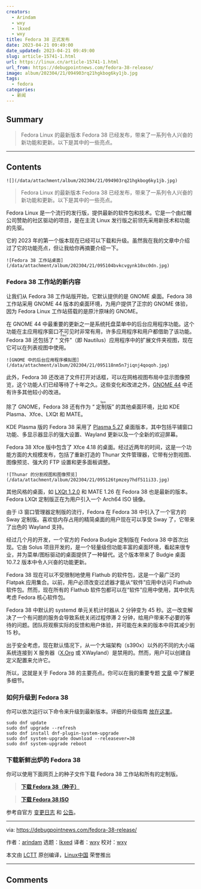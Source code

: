 ```yaml
---
creators:
  - Arindam
  - wxy
  - lkxed
  - wxy
title: Fedora 38 正式发布
date: 2023-04-21 09:49:00
date_updated: 2023-04-21 09:49:00
slug: article-15741-1.html
url: https://linux.cn/article-15741-1.html
url_from: https://debugpointnews.com/fedora-38-release/
image: album/202304/21/094903rq21hgkbog6ky1jb.jpg
tags:
  - fedora
categories:
  - 新闻
---
```


## Summary

> Fedora Linux 的最新版本 Fedora 38 已经发布，带来了一系列令人兴奋的新功能和更新。以下是其中的一些亮点。

***

<!-- more -->

## Contents

`![](/data/attachment/album/202304/21/094903rq21hgkbog6ky1jb.jpg)`

> 
> Fedora Linux 的最新版本 Fedora 38 已经发布，带来了一系列令人兴奋的新功能和更新。以下是其中的一些亮点。
> 
> 
> 

Fedora Linux 是一个流行的发行版，提供最新的软件包和技术。它是一个由红帽公司赞助的社区驱动的项目，是在主流 Linux 发行版之前领先采用新技术和功能的先驱。

它的 2023 年的第一个版本现在已经可以下载和升级。虽然我在我的文章中介绍过了它的功能亮点，但让我给你再摘要介绍一下。

`![Fedora 38 工作站桌面](/data/attachment/album/202304/21/095104bvkcvgynk10xc0dn.jpg)`

### Fedora 38 工作站的新内容

让我们从 Fedora 38 工作站版开始，它默认提供的是 GNOME 桌面。Fedora 38 工作站采用 GNOME 44 版本的桌面环境，为用户提供了正宗的 GNOME 体验，因为 Fedora Linux 工作站搭载的是原汁原味的 GNOME。

在 GNOME 44 中最重要的更新之一是系统托盘菜单中的后台应用程序功能。这个功能在主应用程序窗口不可见时非常有用，许多应用程序和用户都借助了该功能。Fedora 38 还包括了 “<ruby> 文件 <rt>  Files </rt></ruby>”（即 Nautilus）应用程序中的扩展文件夹视图，现在它可以在列表视图中使用。

`![GNOME 中的后台应用程序模拟图](/data/attachment/album/202304/21/095118nm5n7jiqnj4qoqoh.jpg)`

此外，Fedora 38 还改进了文件打开对话框，可以在网格视图布局中显示图像预览，这个功能人们已经等待了十年之久。这些变化和改进之外，[GNOME 44](https://www.debugpoint.com/gnome-44/) 中还有许多其他较小的改进。

除了 GNOME，Fedora 38 还有作为 “<ruby> 定制版 <rt>  Spin </rt></ruby>” 的其他桌面环境，比如 KDE Plasma、Xfce、LXQt 和 MATE。

KDE Plasma 版的 Fedora 38 采用了 [Plasma 5.27](https://www.debugpoint.com/kde-plasma-5-27/) 桌面版本，其中包括平铺窗口功能、多显示器显示的强大设置、Wayland 更新以及一个全新的欢迎屏幕。

Fedora 38 Xfce 版中包含了 Xfce 4.18 的桌面。经过近两年的时间，这是一个功能方面的大规模发布，包括了重新打造的 Thunar 文件管理器，它带有分割视图、图像预览、强大的 FTP 设置和更多面板调整。

`![Thunar 的分割视图和图像预览](/data/attachment/album/202304/21/095126tpmzey7hdf511i33.jpg)`

其他风格的桌面，如 [LXQt 1.2.0](https://www.debugpoint.com/lxqt-1-2-0-features/) 和 MATE 1.26 在 Fedora 38 也是最新的版本。Fedora LXQt 定制版正在为用户引入一个 Arch64 ISO 镜像。

由于 i3 窗口管理器定制版的流行，Fedora 在 Fedora 38 中引入了一个官方的 Sway 定制版。喜欢低内存占用的精简桌面的用户现在可以享受 Sway 了，它带来了出色的 Wayland 支持。

经过几个月的开发，一个官方的 Fedora Budgie 定制版在 Fedora 38 中首次出现。它由 Solus 项目开发的，是一个轻量级但功能丰富的桌面环境，看起来很专业，并为菜单/图标驱动的桌面提供了一种替代。这个版本带来了 Budgie 桌面 10.7.2 版本中令人兴奋的功能更新。

Fedora 38 现在可以不受限制地使用 Flathub 的软件包，这是一个最广泛的 Flatpak 应用集合。以前，用户必须改变过滤器才能从“软件”应用中访问 Flathub 软件包。然而，现在所有的 Flathub 软件包都可以在“软件”应用中使用，其中优先考虑 Fedora 核心软件包。

Fedora 38 中默认的 systemd 单元关机计时器从 2 分钟变为 45 秒。这一改变解决了一个有问题的服务会导致系统关闭过程停滞 2 分钟，给用户带来不必要的等待的问题。团队将观察实际的反馈和用户体验，并可能在未来的版本中将其减少到 15 秒。

出于安全考虑，现在默认情况下，从一个大端架构（s390x）以外的不同的大小端系统连接到 X 服务器（[X.Org](http://X.Org) 或 XWayland）是禁用的。然而，用户可以创建自定义配置来允许它。

所以，这就是关于 Fedora 38 的主要亮点。你可以在我的重要专题 [文章](https://www.debugpoint.com/fedora-38/) 中了解更多细节。

### 如何升级到 Fedora 38

你可以依次运行以下命令来升级到最新版本。详细的升级指南 [放在这里](https://www.debugpoint.com/upgrade-fedora-38-from-fedora-37/)。

```shell
sudo dnf update
sudo dnf upgrade --refresh
sudo dnf install dnf-plugin-system-upgrade
sudo dnf system-upgrade download --releasever=38
sudo dnf system-upgrade reboot
```

### 下载新鲜出炉的 Fedora 38

你可以使用下面网页上的种子文件下载 Fedora 38 工作站和所有的定制版。

> 
> **[下载 Fedora 38（种子）](https://torrent.fedoraproject.org/)**
> 
> 
> 

> 
> **[下载 Fedora 38 ISO](https://fedoraproject.org/workstation/download/)**
> 
> 
> 

参考自官方 [变更日志](https://fedoraproject.org/wiki/Releases/38/ChangeSet) 和 [公告](https://fedoramagazine.org/whats-new-fedora-38-workstation/)。

---

via: <https://debugpointnews.com/fedora-38-release/>

作者：[arindam](https://debugpointnews.com/author/dpicubegmail-com/) 选题：[lkxed](https://github.com/lkxed/) 译者：[wxy](https://github.com/wxy) 校对：[wxy](https://github.com/wxy)

本文由 [LCTT](https://github.com/LCTT/TranslateProject) 原创编译，[Linux中国](https://linux.cn/) 荣誉推出

***

## Comments
